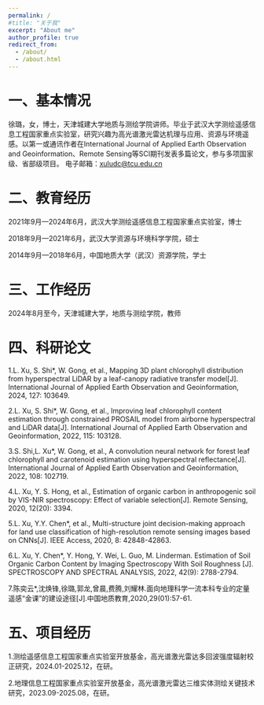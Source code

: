```yaml
---
permalink: /
#title: "关于我"
excerpt: "About me"
author_profile: true
redirect_from: 
  - /about/
  - /about.html
---
```


一、基本情况
======
徐璐，女，博士，天津城建大学地质与测绘学院讲师。毕业于武汉大学测绘遥感信息工程国家重点实验室，研究兴趣为高光谱激光雷达机理与应用、资源与环境遥感。以第一或通讯作者在International Journal of Applied Earth Observation and Geoinformation、Remote Sensing等SCI期刊发表多篇论文，参与多项国家级、省部级项目。
电子邮箱：xuludc@tcu.edu.cn

二、教育经历
======
2021年9月—2024年6月，武汉大学测绘遥感信息工程国家重点实验室，博士

2018年9月—2021年6月，武汉大学资源与环境科学学院，硕士

2014年9月—2018年6月，中国地质大学（武汉）资源学院，学士

三、工作经历
======
2024年8月至今，天津城建大学，地质与测绘学院，教师

四、科研论文
======
1.L. Xu, S. Shi*, W. Gong, et al., Mapping 3D plant chlorophyll distribution from hyperspectral LiDAR by a leaf-canopy radiative transfer model[J]. International Journal of Applied Earth Observation and Geoinformation, 2024, 127: 103649.

2.L. Xu, S. Shi*, W. Gong, et al., Improving leaf chlorophyll content estimation through constrained PROSAIL model from airborne hyperspectral and LiDAR data[J]. International Journal of Applied Earth Observation and Geoinformation, 2022, 115: 103128.

3.S. Shi,L. Xu*, W. Gong, et al., A convolution neural network for forest leaf chlorophyll and carotenoid estimation using hyperspectral reflectance[J]. International Journal of Applied Earth Observation and Geoinformation, 2022, 108: 102719.

4.L. Xu, Y. S. Hong, et al., Estimation of organic carbon in anthropogenic soil by VIS-NIR spectroscopy: Effect of variable selection[J]. Remote Sensing, 2020, 12(20): 3394.

5.L. Xu, Y.Y. Chen*, et al., Multi-structure joint decision-making approach for land use classification of high-resolution remote sensing images based on CNNs[J]. IEEE Access, 2020, 8: 42848-42863.

6.L. Xu, Y. Chen*, Y. Hong, Y. Wei, L. Guo, M. Linderman. Estimation of Soil Organic Carbon Content by Imaging Spectroscopy With Soil Roughness [J]. SPECTROSCOPY AND SPECTRAL ANALYSIS, 2022, 42(9): 2788-2794.

7.陈奕云*,沈焕锋,徐璐,郭龙,曾晨,费腾,刘耀林.面向地理科学一流本科专业的定量遥感“金课”的建设途径[J].中国地质教育,2020,29(01):57-61.

五、项目经历
======
1.测绘遥感信息工程国家重点实验室开放基金，高光谱激光雷达多回波强度辐射校正研究，2024.01-2025.12，在研。

2.地理信息工程国家重点实验室开放基金，高光谱激光雷达三维实体测绘关键技术研究，2023.09-2025.08，在研。
